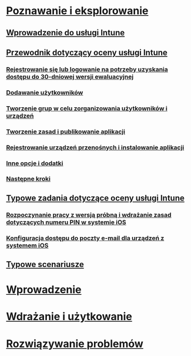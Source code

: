 # [Poznawanie i eksplorowanie](introduction-to-microsoft-intune.md)
## [Wprowadzenie do usługi Intune](introduction-to-microsoft-intune.md)
## [Przewodnik dotyczący oceny usługi Intune](get-started-with-a-30-day-trial-of-microsoft-intune.md)
### [Rejestrowanie się lub logowanie na potrzeby uzyskania dostępu do 30-dniowej wersji ewaluacyjnej](get-started-with-a-30-day-trial-of-microsoft-intune-step-1.md)
### [Dodawanie użytkowników](get-started-with-a-30-day-trial-of-microsoft-intune-step-2.md)
### [Tworzenie grup w celu zorganizowania użytkowników i urządzeń](get-started-with-a-30-day-trial-of-microsoft-intune-step-3.md)
### [Tworzenie zasad i publikowanie aplikacji](get-started-with-a-30-day-trial-of-microsoft-intune-step-4.md)
### [Rejestrowanie urządzeń przenośnych i instalowanie aplikacji](get-started-with-a-30-day-trial-of-microsoft-intune-step-5.md)
### [Inne opcje i dodatki](get-started-with-a-30-day-trial-of-microsoft-intune-step-6.md)
### [Następne kroki](get-started-with-a-30-day-trial-of-microsoft-intune-step-7.md)
## [Typowe zadania dotyczące oceny usługi Intune](common-microsoft-intune-evaluation-tasks.md)
### [Rozpoczynanie pracy z wersją próbną i wdrażanie zasad dotyczących numeru PIN w systemie iOS](start-a-microsoft-intune-trial-and-deploy-ios-pin-policy.md)
### [Konfiguracja dostępu do poczty e-mail dla urządzeń z systemem iOS](set-up-email-access-for-ios-devices-using-microsoft-intune.md)
## [Typowe scenariusze](common-ways-to-use-intune.md)

<!--- ## [Intune FAQ](frequently-asked-questions-for-microsoft-intune.md)--->

# [Wprowadzenie](/intune/get-started/what-to-know-before-you-start-microsoft-intune)
<!-- # [Plan and Design](/intune/plan-design/ways-to-do-enterprise-mobility) -->
# [Wdrażanie i użytkowanie](/intune/deploy-use/overview-of-device-and-app-lifecycles-in-microsoft-intune)
# [Rozwiązywanie problemów](/intune/troubleshoot/how-to-get-support-for-microsoft-intune)


<!--HONumber=May16_HO1-->


